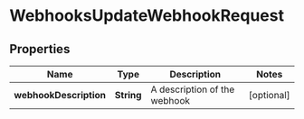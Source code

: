 

# WebhooksUpdateWebhookRequest


## Properties

| Name | Type | Description | Notes |
|------------ | ------------- | ------------- | -------------|
|**webhookDescription** | **String** | A description of the webhook |  [optional] |



